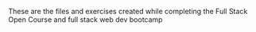 These are the files and exercises created while completing the Full Stack Open Course and full stack web dev bootcamp
